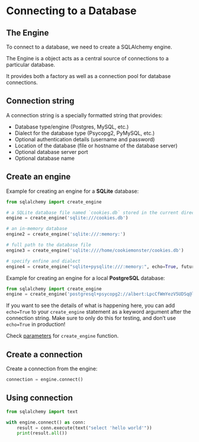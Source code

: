 # Connecting to a Database

## The Engine

To connect to a database, we need to create a SQLAlchemy engine.

The Engine is a object acts as a central source of connections to a particular database.

It provides both a factory as well as a connection pool for database connections.

## Connection string

A connection string is a specially formatted string that provides:
- Database type/engine (Postgres, MySQL, etc.)
- Dialect for the database type (Psycopg2, PyMySQL, etc.)
- Optional authentication details (username and password)
- Location of the database (file or hostname of the database server)
- Optional database server port
- Optional database name


## Create an engine

Example for creating an engine for a **SQLite** database:
```py
from sqlalchemy import create_engine

# a SQLite database file named `cookies.db` stored in the current directory
engine = create_engine('sqlite:///cookies.db')

# an in-memory database
engine2 = create_engine('sqlite:///:memory:')

# full path to the database file
engine3 = create_engine('sqlite:////home/cookiemonster/cookies.db')

# specify enfine and dialect
engine4 = create_engine("sqlite+pysqlite:///:memory:", echo=True, future=True)
```

Example for creating an engine for a local **PostgreSQL** database:
```py
from sqlalchemy import create_engine
engine = create_engine('postgresql+psycopg2://albert:LpcCfWmYezV5UDSq@localhost:5432/test_db')
```

If you want to see the details of what is happening here, you can add `echo=True` to your `create_engine` statement as a keyword argument after the connection string. Make sure to only do this for testing, and don’t use `echo=True` in production!

Check [parameters](https://docs.sqlalchemy.org/en/14/core/engines.html#sqlalchemy.create_engine.params.case_sensitive) for `create_engine` function.


## Create a connection

Create a connection from the engine:
```py
connection = engine.connect()
```


## Using connection

```py
from sqlalchemy import text

with engine.connect() as conn:
    result = conn.execute(text("select 'hello world'"))
    print(result.all())
```
